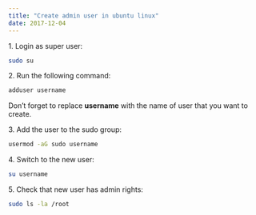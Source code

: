 ```yaml
---
title: "Create admin user in ubuntu linux"
date: 2017-12-04
---
```


1\. Login as super user:

```bash
sudo su
```

2\. Run the following command:

```bash
adduser username
```

Don’t forget to replace **username** with the name of user that you want to create.

3\. Add the user to the sudo group:

```bash
usermod -aG sudo username
```

4\. Switch to the new user:

```bash
su username
```

5\. Check that new user has admin rights:

```bash
sudo ls -la /root
```
